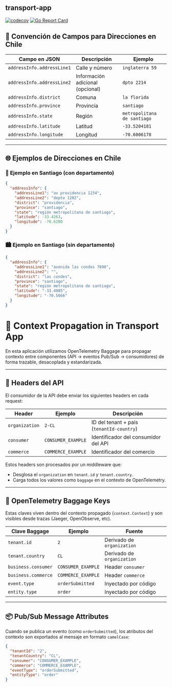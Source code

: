 ## transport-app

[![codecov](https://codecov.io/gh/Ignaciojeria/transport-app/branch/main/graph/badge.svg)](https://codecov.io/gh/Ignaciojeria/transport-app) [![Go Report Card](https://goreportcard.com/badge/github.com/Ignaciojeria/transport-app)](https://goreportcard.com/report/github.com/Ignaciojeria/transport-app)

## 📌 Convención de Campos para Direcciones en Chile

| Campo en JSON                | Descripción                      | Ejemplo                       |
| ---------------------------- | --------------------------------- | ----------------------------- |
| `addressInfo.addressLine1` | Calle y número                    | `inglaterra 59`             |
| `addressInfo.addressLine2` | Información adicional (opcional)  | `dpto 2214`                 |
| `addressInfo.district`     | Comuna                            | `la florida`                |
| `addressInfo.province`     | Provincia                         | `santiago`                  |
| `addressInfo.state`        | Región                            | `metropolitana de santiago` |
| `addressInfo.latitude`     | Latitud                           | `-33.5204181`               |
| `addressInfo.longitude`    | Longitud                          | `-70.6006178`               |

---

## 🌐 Ejemplos de Direcciones en Chile

### 🏢 Ejemplo en Santiago (con departamento)

```json
{
  "addressInfo": {
    "addressLine1": "av providencia 1234",
    "addressLine2": "depto 1202",
    "district": "providencia",
    "province": "santiago",
    "state": "región metropolitana de santiago",
    "latitude": -33.4263,
    "longitude": -70.6200
  }
}
```

### 🏙️ Ejemplo en Santiago (sin departamento)

```json
{
  "addressInfo": {
    "addressLine1": "avenida las condes 7890",
    "addressLine2": "",
    "district": "las condes",
    "province": "santiago",
    "state": "región metropolitana de santiago",
    "latitude": "-33.4085",
    "longitude": "-70.5666"
  }
}
```

# 🔄 Context Propagation in Transport App

En esta aplicación utilizamos OpenTelemetry Baggage para propagar contexto entre componentes (API → eventos Pub/Sub → consumidores) de forma trazable, desacoplada y estandarizada.

---

## 🧾 Headers del API

El consumidor de la API debe enviar los siguientes headers en cada request:

| Header         | Ejemplo              | Descripción                            |
|----------------|----------------------|----------------------------------------|
| `organization` | `2-CL`               | ID del tenant + país (`tenantId-country`) |
| `consumer`     | `CONSUMER_EXAMPLE`   | Identificador del consumidor del API   |
| `commerce`     | `COMMERCE_EXAMPLE`   | Identificador del comercio             |

Estos headers son procesados por un middleware que:

- Desglosa el `organization` en `tenant.id` y `tenant.country`.
- Carga todos los valores como `baggage` en el contexto de OpenTelemetry.

---

## 🧠 OpenTelemetry Baggage Keys

Estas claves viven dentro del contexto propagado (`context.Context`) y son visibles desde trazas (Jaeger, OpenObserve, etc).

| Clave Baggage       | Ejemplo              | Fuente               |
|---------------------|----------------------|----------------------|
| `tenant.id`         | `2`                  | Derivado de `organization` |
| `tenant.country`    | `CL`                 | Derivado de `organization` |
| `business.consumer` | `CONSUMER_EXAMPLE`   | Header `consumer`    |
| `business.commerce` | `COMMERCE_EXAMPLE`   | Header `commerce`    |
| `event.type`        | `orderSubmitted`     | Inyectado por código |
| `entity.type`       | `order`              | Inyectado por código |

---

## 📦 Pub/Sub Message Attributes

Cuando se publica un evento (como `orderSubmitted`), los atributos del contexto son exportados al mensaje en formato `camelCase`:

```json
{
  "tenantId": "2",
  "tenantCountry": "CL",
  "consumer": "CONSUMER_EXAMPLE",
  "commerce": "COMMERCE_EXAMPLE",
  "eventType": "orderSubmitted",
  "entityType": "order"
}
